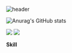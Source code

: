![header](https://capsule-render.vercel.app/api?type=waving&color=8AAAE5&height=200&section=header&text=HELLO%20⚽&fontSize=50&fontColor=FEFEFE&animation=scaleIn)

![Anurag's GitHub stats](https://github-readme-stats.vercel.app/api?username=Hurlang&show_icons=true&theme=buefy)
 
 


<a href="https://velog.io/@dev-hongs" target="_blank"><img src="https://img.shields.io/badge/velog-8AAAE5?style=for-the-badge&logo=velog&logoColor=FEFEFE"/></a>
<a href="https://blog.naver.com/iamseongmin" target="_blank"><img src="https://img.shields.io/badge/blog-8AAAE5?style=for-the-badge&logo=naver&logoColor=FEFEFE"/></a>


<b>Skill</b>
